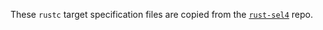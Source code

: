 <!--
    Copyright 2024, Colias Group, LLC

    SPDX-License-Identifier: CC-BY-SA-4.0
-->

These `rustc` target specification files are copied from the
[`rust-sel4`](https://github.com/seL4/rust-sel4) repo.
